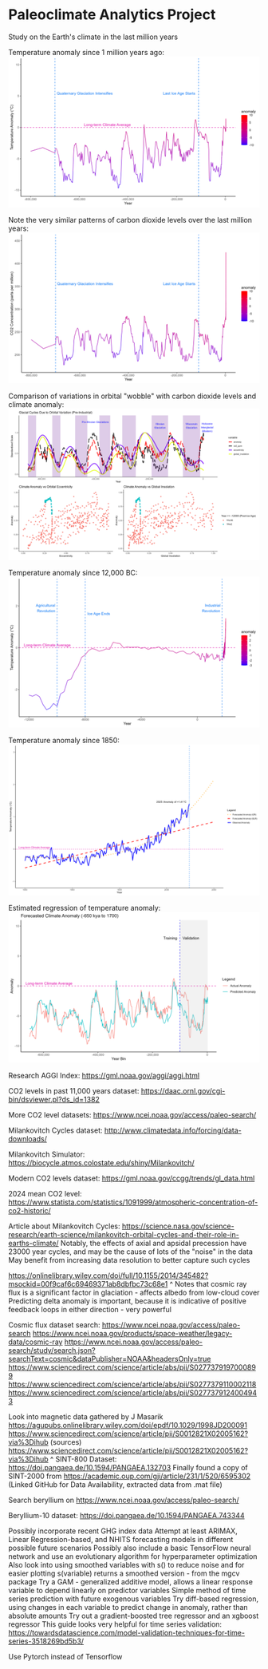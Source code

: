 # Paleoclimate Analytics Project
 
Study on the Earth's climate in the last million years

Temperature anomaly since 1 million years ago:
![Long Term Temperature Anomaly](Outputs/long_term_temperature_anomaly.png)

Note the very similar patterns of carbon dioxide levels over the last million years:
![Long Term CO2 Levels](Outputs/long_term_co2_ppm.png)

Comparison of variations in orbital "wobble" with carbon dioxide levels and climate anomaly:
![Orbital parameters vs CO2 vs Temperature](Outputs/orbital_parameters_glacial_cycles_trends.png)

Temperature anomaly since 12,000 BC:
![Since Ice Age Temperature Anomaly](Outputs/since_ice_age_temperature_anomaly.png)

Temperature anomaly since 1850:
![Modern Temperature Anomaly](Outputs/modern_temperature_anomaly_forecast.png)

Estimated regression of temperature anomaly:
![Temperature Anomaly Regression](Outputs/regression_anomaly_forecast.png)

Research AGGI Index:
https://gml.noaa.gov/aggi/aggi.html

CO2 levels in past 11,000 years dataset:
https://daac.ornl.gov/cgi-bin/dsviewer.pl?ds_id=1382

More CO2 level datasets:
https://www.ncei.noaa.gov/access/paleo-search/

Milankovitch Cycles dataset:
http://www.climatedata.info/forcing/data-downloads/

Milankovitch Simulator:
https://biocycle.atmos.colostate.edu/shiny/Milankovitch/

Modern CO2 levels dataset:
https://gml.noaa.gov/ccgg/trends/gl_data.html

2024 mean CO2 level:
https://www.statista.com/statistics/1091999/atmospheric-concentration-of-co2-historic/

Article about Milankovitch Cycles:
https://science.nasa.gov/science-research/earth-science/milankovitch-orbital-cycles-and-their-role-in-earths-climate/
    Notably, the effects of axial and apsidal precession have 23000 year cycles, and may be the cause of lots of the "noise" in the data
        May benefit from increasing data resolution to better capture such cycles

https://onlinelibrary.wiley.com/doi/full/10.1155/2014/345482?msockid=00f9caf6c69469371ab8dbfbc73c68e1
^ Notes that cosmic ray flux is a significant factor in glaciation - affects albedo from low-cloud cover
Predicting delta anomaly is important, because it is indicative of positive feedback loops in either direction - very powerful

Cosmic flux dataset search:
https://www.ncei.noaa.gov/access/paleo-search
https://www.ncei.noaa.gov/products/space-weather/legacy-data/cosmic-ray
https://www.ncei.noaa.gov/access/paleo-search/study/search.json?searchText=cosmic&dataPublisher=NOAA&headersOnly=true
https://www.sciencedirect.com/science/article/abs/pii/S0277379197000899
https://www.sciencedirect.com/science/article/abs/pii/S0277379110002118
https://www.sciencedirect.com/science/article/abs/pii/S0277379124004943

Look into magnetic data gathered by J Masarik
https://agupubs.onlinelibrary.wiley.com/doi/epdf/10.1029/1998JD200091
https://www.sciencedirect.com/science/article/pii/S0012821X02005162?via%3Dihub (sources)
https://www.sciencedirect.com/science/article/pii/S0012821X02005162?via%3Dihub
^ SINT-800 Dataset: https://doi.pangaea.de/10.1594/PANGAEA.132703
Finally found a copy of SINT-2000 from https://academic.oup.com/gji/article/231/1/520/6595302 (Linked GitHub for Data Availability, extracted data from .mat file)


Search beryllium on https://www.ncei.noaa.gov/access/paleo-search/

Beryllium-10 dataset:
https://doi.pangaea.de/10.1594/PANGAEA.743344

Possibly incorporate recent GHG index data
Attempt at least ARIMAX, Linear Regression-based, and NHITS forecasting models in different possible future scenarios
    Possibly also include a basic TensorFlow neural network and use an evolutionary algorithm for hyperparameter optimization
Also look into using smoothed variables with s() to reduce noise and for easier plotting
    s(variable) returns a smoothed version - from the mgcv package
    Try a GAM - generalized additive model, allows a linear response variable to depend linearly on predictor variables
        Simple method of time series prediction with future exogenous variables
    Try diff-based regression, using changes in each variable to predict change in anomaly, rather than absolute amounts
    Try out a gradient-boosted tree regressor and an xgboost regressor
    This guide looks very helpful for time series validation: https://towardsdatascience.com/model-validation-techniques-for-time-series-3518269bd5b3/

Use Pytorch instead of Tensorflow